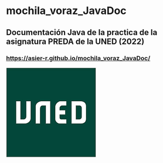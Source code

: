 # mochila_voraz_JavaDoc
## Documentación Java de la practica de la asignatura PREDA de la UNED (2022)

### https://asier-r.github.io/mochila_voraz_JavaDoc/


![UNED Logo](/LogoUNED.jpg) 